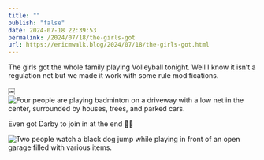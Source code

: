 ```yaml
---
title: ""
publish: "false"
date: 2024-07-18 22:39:53
permalink: /2024/07/18/the-girls-got
url: https://ericmwalk.blog/2024/07/18/the-girls-got.html
---
```


The girls got the whole family playing Volleyball tonight. Well I know it isn’t a regulation net but we made it work with some rule modifications.

￼![Four people are playing badminton on a driveway with a low net in the center, surrounded by houses, trees, and parked cars.
](https://ericmwalk.blog/uploads/2024/img-0900.jpeg)

Even got Darby to join in at the end 🤭🐶

![Two people watch a black dog jump while playing in front of an open garage filled with various items.](https://ericmwalk.blog/uploads/2024/img-0901.jpeg)